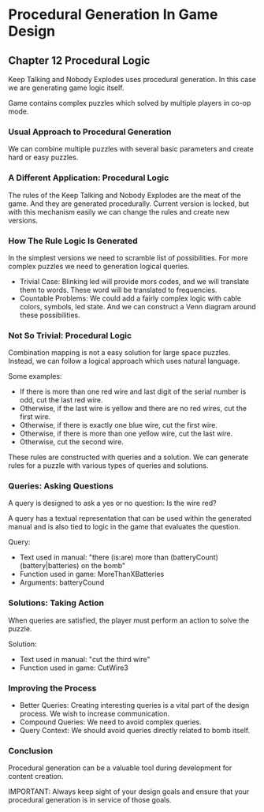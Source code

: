 # Procedural Generation In Game Design

## Chapter 12 Procedural Logic

Keep Talking and Nobody Explodes uses procedural generation. In this case we are generating game logic itself.

Game contains complex puzzles which solved by multiple players in co-op mode.

### Usual Approach to Procedural Generation

We can combine multiple puzzles with several basic parameters and create hard or easy puzzles.

### A Different Application: Procedural Logic

The rules of the Keep Talking and Nobody Explodes are the meat of the game. And they are generated procedurally. Current version is locked, but with this mechanism easily we can change the rules and create new versions.

### How The Rule Logic Is Generated

In the simplest versions we need to scramble list of possibilities. For more complex puzzles we need to generation logical queries.

- Trivial Case: Blinking led will provide mors codes, and we will translate them to words. These word will be translated to frequencies.
- Countable Problems: We could add a fairly complex logic with cable colors, symbols, led state. And we can construct a Venn diagram around these possibilities.

### Not So Trivial: Procedural Logic

Combination mapping is not a easy solution for large space puzzles. Instead, we can follow a logical approach which uses natural language.

Some examples:

- If there is more than one red wire and last digit of the serial number is odd, cut the last red wire.
- Otherwise, if the last wire is yellow and there are no red wires, cut the first wire.
- Otherwise, if there is exactly one blue wire, cut the first wire.
- Otherwise, if there is more than one yellow wire, cut the last wire.
- Otherwise, cut the second wire.

These rules are constructed with queries and a solution. We can generate rules for a puzzle with various types of queries and solutions.

### Queries: Asking Questions

A query is designed to ask a yes or no question: Is the wire red?

A query has a textual representation that can be used within the generated manual and is also tied to logic in the game that evaluates the question.

Query:

- Text used in manual: "there (is:are) more than (batteryCount) (battery|batteries) on the bomb"
- Function used in game: MoreThanXBatteries
- Arguments: batteryCound

### Solutions: Taking Action

When queries are satisfied, the player must perform an action to solve the puzzle.

Solution:

- Text used in manual: "cut the third wire"
- Function used in game: CutWire3

### Improving the Process

- Better Queries: Creating interesting queries is a vital part of the design process. We wish to increase communication.
- Compound Queries: We need to avoid complex queries.
- Query Context: We should avoid queries directly related to bomb itself.

### Conclusion

Procedural generation can be a valuable tool during development for content creation.

IMPORTANT: Always keep sight of your design goals and ensure that your procedural generation is in service of those goals.
